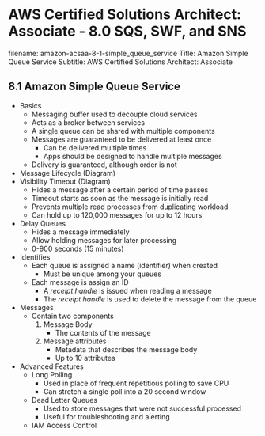 AWS Certified Solutions Architect: Associate - 8.0 SQS, SWF, and SNS
============================================================

filename: amazon-acsaa-8-1-simple_queue_service
Title: Amazon Simple Queue Service
Subtitle: AWS Certified Solutions Architect: Associate

8.1 Amazon Simple Queue Service
------------------------------------------------------------

* Basics
	+ Messaging buffer used to decouple cloud services
	+ Acts as a broker between services
	+ A single queue can be shared with multiple components
	+ Messages are guaranteed to be delivered at least once
		- Can be delivered multiple times
		- Apps should be designed to handle multiple messages
	+ Delivery is guaranteed, although order is not
* Message Lifecycle (Diagram)
* Visibility Timeout (Diagram)
	+ Hides a message after a certain period of time passes
	+ Timeout starts as soon as the message is initially read
	+ Prevents multiple read processes from duplicating workload
	+ Can hold up to 120,000 messages for up to 12 hours
* Delay Queues
	+ Hides a message immediately
	+ Allow holding messages for later processing
	+ 0-900 seconds (15 minutes)
* Identifies
	+ Each queue is assigned a name (identifier) when created
		- Must be unique among your queues
	+ Each message is assign an ID
		- A *receipt handle* is issued when reading a message
		- The *receipt handle* is used to delete the message from the queue
* Messages
	+ Contain two components
		1. Message Body
			- The contents of the message
		2. Message attributes
			- Metadata that describes the message body
			- Up to 10 attributes
* Advanced Features
	+ Long Polling
		- Used in place of frequent repetitious polling to save CPU
		- Can stretch a single poll into a 20 second window
	+ Dead Letter Queues
		- Used to store messages that were not successful processed
		- Useful for troubleshooting and alerting
	+ IAM Access Control